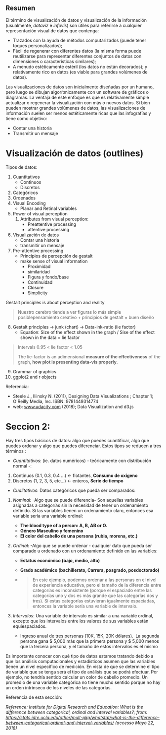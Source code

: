 ## Resumen

El término de visualización de datos y visualización de la información (usualmente, *dataviz* e *infovis*) son útiles para referirse a cualquier representación visual de datos que contenga:

- Trazados con la ayuda de métodos computarizados (puede tener toques personalizados); 
- Fácil de regenerar con diferentes datos (la misma forma puede reutilizarse para representar diferentes conjuntos de datos con dimensiones o características similares);
- A menudo estéticamente estéril (los datos no están decorados); y relativamente rico en datos (es viable para grandes volúmenes de datos). 

Las visualizaciones de datos son inicialmente diseñadas por un humano, pero luego se dibujan algorítmicamente con un software de gráficos o diagramas. La ventaja de este enfoque es que es relativamente simple actualizar o regenerar la visualización con más o nuevos datos. Si bien pueden mostrar grandes volúmenes de datos, las visualizaciones de información suelen ser menos estéticamente ricas que las infografías y tiene como objetivo:

- Contar una historia
- Transmitir un mensaje

# Visualización de datos (outlines)

Tipos de datos:

1. Cuantitativos
   - Continuos
   - Discretos
2. Categóricos
3. Ordenados
4. Visual Encoding
   - Planar and Retinal variables
5. Power of visual perception
   1. Attributes from visual perception:
      - Preattentive processing
      - attentive processing
6. Visualización de datos
   - Contar una historia
   - transmitir un mensaje
7. Pre-attentive processing
   - Principios de percepción de gestalt
   - make sense of visual information
     - Proximidad
     - similaridad
     - Figura y fondo/base
     - Continuidad
     - Closure
     - Simplicity

Gestalt principles is about perception and reality 

>  Nuestro cerebro tiende a ver figuras lo más simple posiblepensamiento creativo + principios de gestalt = buen diseño 

8. Gestalt principles → junk (chart) → Data-ink-ratio (lie factor)
   - Equation:
   Size of the effect shown in the graph / Sise of the effect shown in the data = lie factor  

>  Intervals 0.95 < lie factor < 1.05 
>
> The lie-factor is an adimensional **measure of the effectiveness** of the graph, **how plot is presenting data-vis properly**. 

9. Grammar of graphics
10. ggplot2 and r objects

Referencia:
- Steele J., Iliinsky N. (2011), Designing Data Visualizations ; Chapter 1; O'Reilly Media, Inc. ISBN: 9781449314774
- web: www.udacity.com (2018); Data Visualization and d3.js 

# Seccion 2:

Hay tres tipos básicos de datos: algo que puedes cuantificar, algo que puedes ordenar y algo que puedes diferenciar. Estos tipos se reducen a tres términos : 



* *Cuantitativos*: (ie. datos numéricos) - teóricamente con distribución normal -: 

1. Continuos (0.1, 0.3, 0.4 …) ← flotantes,  **Consumo de oxígeno**
2. Discretos (1, 2, 3, 5, etc...) ← enteros, **Serie de tiempo**

* *Cualitativos*: Datos categóricos que pueda ser comparados:

1. *Nominal*: -Algo que se puede diferencia- Son aquellas variables asignadas a categorías sin la necesidad de tener un ordenamiento definido. Si las variables tienen un ordenamiento claro, entonces esa variable sería una variable ordinal:

   * **The blood type of a person: A, B, AB or O.**
   * **Género Masculino y femenino**
   * **El color del cabello de una persona (rubia, morena, etc.)**

2. *Ordinal*: -Algo que se puede ordenar - cualquier dato que pueda ser comparado u ordenado con un ordenamiento definido en las variables:

   * **Estatus económico (bajo, medio, alto)**

   * **Grado académico (bachillerato, Carrera, posgrado, posdoctorado)**

   * > En este ejemplo, podemos ordenar a las personas en el nivel de experiencia educativa, pero el tamaño de la diferencia entre categorías es inconsistente (porque el espaciado entre las categorías uno y dos es más grande que las categorías dos y tres). Si estas categorías estuvieran igualmente espaciadas, entonces la variable sería una variable de intervalo.

3. *Intervalos*: Una variable de intervalo es similar a una variable ordinal, excepto que los intervalos entre los valores de sus variables están equiespaciados.

   * Ingreso anual de tres personas (10K, 15K, 20K dólares).  La segunda persona gana $ 5,000 más que la primera persona y $ 5,000 menos que la tercera persona, y el tamaño de estos intervalos es el mismo

Es importante conocer con qué tipo de datos estamos tratando debido a que los análisis computacionales y estadísticos asumen que las variables tienen un nivel específico de medición. En vista de que se determine el tipo de variable que se tenga será el tipo de análisis que se podrá efectuar. Por ejemplo, no tendría sentido calcular un color de cabello promedio. Un promedio de una variable categórica no tiene mucho sentido porque no hay un orden intrínseco de los niveles de las categorías. 

Referencia de esta sección:

*Reference: Institute for Digital Research and Education: What is the difference between categorical, ordinal and interval variables?; from: https://stats.idre.ucla.edu/other/mult-pkg/whatstat/what-is-the-difference-between-categorical-ordinal-and-interval-variables/ (accesso Mayo 22, 2018)*



